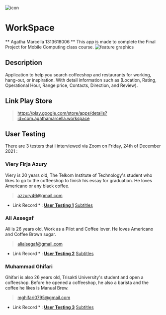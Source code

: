 ![icon](https://user-images.githubusercontent.com/56811810/146674081-54ea030d-7731-4bb4-b015-e4ec9259afe2.png)

# WorkSpace
** Agatha Marcella 1313618006 **
This app is made to complete the Final Project for Mobile Computing class course.
![feature graphics](https://user-images.githubusercontent.com/56811810/146674107-b0f1696a-4e43-4005-8bd2-76cc924c410d.png)

## Description
Application  to help you search coffeeshop and restaurants for working, hang-out, or inspiration.
With detail information such as (Location, Rating, Operational Hour, Range price, Contacts, Direction, and Review).

## Link Play Store
> https://play.google.com/store/apps/details?id=com.agathamarcella.workspace

## User Testing
There are 3 testers that i interviewed via Zoom on Friday, 24th of December 2021 : 
### Viery Firja Azury
Viery is 20 years old, The Telkom Institute of Technology's student who likes to go to the coffeeshop to finish his essay for graduation. He loves Americano or any black coffee.
> azzury46@gmail.com
* Link Record * : [**User Testing 1**](https://www.youtube.com/watch?v=ZjUuiQS8p_g)
[Subtitles](https://github.com/agathamarcella/FinalProject-WorkSpace/blob/main/Subtitles/User-Testing-Viery.srt)

### Ali Assegaf
Ali is 26 years old, Work as a Pilot and Coffee lover. He loves Americano and Coffee Brown sugar.
> alialsegaf@gmail.com
* Link Record * : [**User Testing 2**](https://www.youtube.com/watch?v=aDzoADY4AzM)
[Subtitles](https://github.com/agathamarcella/FinalProject-WorkSpace/blob/main/Subtitles/User-Testing-Ali.srt)

### Muhammad Ghifari
Ghifari is also 26 years old, Trisakti University's student and open a coffeeshop. Before he opened a coffeeshop, he also a barista and the coffee he likes is Manual Brew.
> mghifari0795@gmail.com
* Link Record * : [**User Testing 3**](https://www.youtube.com/watch?v=THhGM7SRBrY)
[Subtitles](https://github.com/agathamarcella/FinalProject-WorkSpace/blob/main/Subtitles/User-Testing-Ghifari.srt)
